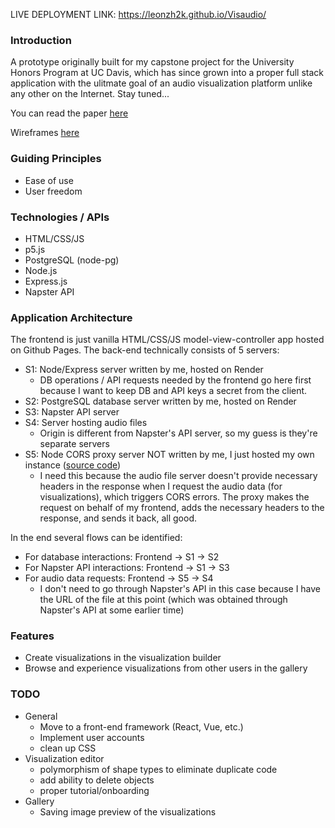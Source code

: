 LIVE DEPLOYMENT LINK: <a href="https://leonzh2k.github.io/Visaudio/" target="_blank">https://leonzh2k.github.io/Visaudio/</a>

### Introduction
A prototype originally built for my capstone project for the University Honors Program at UC Davis, which has since grown into a proper full stack application with the ulitmate goal of an audio visualization platform unlike any other on the Internet. Stay tuned...

You can read the paper <a href="https://leonzh2k.github.io/academic_papers/Visaudio_Project_Book.pdf" target="_blank">here</a>

Wireframes <a href="https://www.figma.com/file/Do7grHLNvjXHS0Z8w42YLX/Interactive-Design-Comp-(Copy)?node-id=0%3A1">here</a>

### Guiding Principles
* Ease of use
* User freedom

### Technologies / APIs
* HTML/CSS/JS
* p5.js
* PostgreSQL (node-pg)
* Node.js
* Express.js
* Napster API

### Application Architecture
The frontend is just vanilla HTML/CSS/JS model-view-controller app hosted on Github Pages. The back-end technically consists of 5 servers: 
* S1: Node/Express server written by me, hosted on Render 
    * DB operations / API requests needed by the frontend go here first because I want to keep DB and API keys a secret from the client.
* S2: PostgreSQL database server written by me, hosted on Render
* S3: Napster API server
* S4: Server hosting audio files
    * Origin is different from Napster's API server, so my guess is they're separate servers
* S5: Node CORS proxy server NOT written by me, I just hosted my own instance (<a href="https://github.com/Rob--W/cors-anywhere" target="_blank">source code</a>)
    * I need this because the audio file server doesn't provide necessary headers in the response when I request the audio data (for visualizations), which triggers CORS errors. The proxy makes the request on behalf of my frontend, adds the necessary headers to the response, and sends it back, all good.

In the end several flows can be identified:
* For database interactions: Frontend -> S1 -> S2
* For Napster API interactions: Frontend -> S1 -> S3
* For audio data requests: Frontend -> S5 -> S4
    * I don't need to go through Napster's API in this case because I have the URL of the file at this point (which was obtained through Napster's API at some earlier time)


### Features 
* Create visualizations in the visualization builder
* Browse and experience visualizations from other users in the gallery

### TODO
- General
    - Move to a front-end framework (React, Vue, etc.)
    - Implement user accounts
    - clean up CSS
- Visualization editor
    - polymorphism of shape types to eliminate duplicate code
    - add ability to delete objects
    - proper tutorial/onboarding
- Gallery
    - Saving image preview of the visualizations
